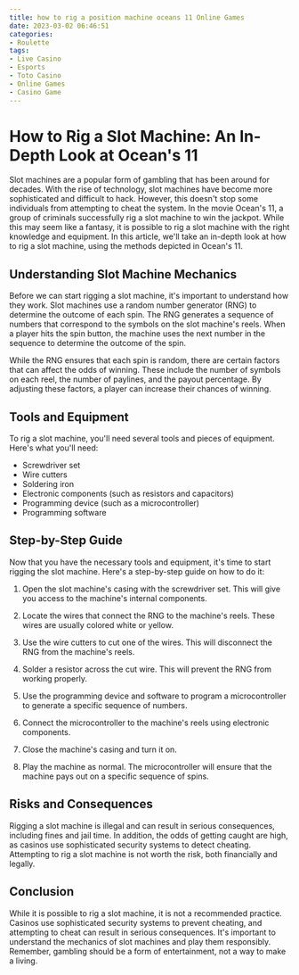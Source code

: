```yaml
---
title: how to rig a position machine oceans 11 Online Games
date: 2023-03-02 06:46:51
categories:
- Roulette
tags:
- Live Casino
- Esports
- Toto Casino
- Online Games
- Casino Game
---
```

# How to Rig a Slot Machine: An In-Depth Look at Ocean's 11

Slot machines are a popular form of gambling that has been around for decades. With the rise of technology, slot machines have become more sophisticated and difficult to hack. However, this doesn't stop some individuals from attempting to cheat the system. In the movie Ocean's 11, a group of criminals successfully rig a slot machine to win the jackpot. While this may seem like a fantasy, it is possible to rig a slot machine with the right knowledge and equipment. In this article, we'll take an in-depth look at how to rig a slot machine, using the methods depicted in Ocean's 11.

## Understanding Slot Machine Mechanics

Before we can start rigging a slot machine, it's important to understand how they work. Slot machines use a random number generator (RNG) to determine the outcome of each spin. The RNG generates a sequence of numbers that correspond to the symbols on the slot machine's reels. When a player hits the spin button, the machine uses the next number in the sequence to determine the outcome of the spin.

While the RNG ensures that each spin is random, there are certain factors that can affect the odds of winning. These include the number of symbols on each reel, the number of paylines, and the payout percentage. By adjusting these factors, a player can increase their chances of winning.

## Tools and Equipment

To rig a slot machine, you'll need several tools and pieces of equipment. Here's what you'll need:

- Screwdriver set
- Wire cutters
- Soldering iron
- Electronic components (such as resistors and capacitors)
- Programming device (such as a microcontroller)
- Programming software

## Step-by-Step Guide

Now that you have the necessary tools and equipment, it's time to start rigging the slot machine. Here's a step-by-step guide on how to do it:

1. Open the slot machine's casing with the screwdriver set. This will give you access to the machine's internal components.

2. Locate the wires that connect the RNG to the machine's reels. These wires are usually colored white or yellow.

3. Use the wire cutters to cut one of the wires. This will disconnect the RNG from the machine's reels.

4. Solder a resistor across the cut wire. This will prevent the RNG from working properly.

5. Use the programming device and software to program a microcontroller to generate a specific sequence of numbers.

6. Connect the microcontroller to the machine's reels using electronic components.

7. Close the machine's casing and turn it on.

8. Play the machine as normal. The microcontroller will ensure that the machine pays out on a specific sequence of spins.

## Risks and Consequences

Rigging a slot machine is illegal and can result in serious consequences, including fines and jail time. In addition, the odds of getting caught are high, as casinos use sophisticated security systems to detect cheating. Attempting to rig a slot machine is not worth the risk, both financially and legally.

## Conclusion

While it is possible to rig a slot machine, it is not a recommended practice. Casinos use sophisticated security systems to prevent cheating, and attempting to cheat can result in serious consequences. It's important to understand the mechanics of slot machines and play them responsibly. Remember, gambling should be a form of entertainment, not a way to make a living.